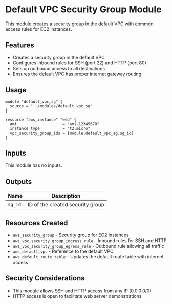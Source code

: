 # Default VPC Security Group Module

This module creates a security group in the default VPC with common access rules for EC2 instances.

## Features

- Creates a security group in the default VPC
- Configures inbound rules for SSH (port 22) and HTTP (port 80)
- Sets up outbound access to all destinations
- Ensures the default VPC has proper internet gateway routing

## Usage

```hcl
module "default_vpc_sg" {
  source = "../modules/default_vpc_sg"
}

resource "aws_instance" "web" {
  ami                    = "ami-12345678"
  instance_type          = "t2.micro"
  vpc_security_group_ids = [module.default_vpc_sg.sg_id]
}
```

## Inputs

This module has no inputs.

## Outputs

| Name    | Description                      |
|---------|----------------------------------|
| `sg_id` | ID of the created security group |

## Resources Created

- `aws_security_group` - Security group for EC2 instances
- `aws_vpc_security_group_ingress_rule` - Inbound rules for SSH and HTTP
- `aws_vpc_security_group_egress_rule` - Outbound rule allowing all traffic
- `aws_default_vpc` - Reference to the default VPC
- `aws_default_route_table` - Updates the default route table with internet access

## Security Considerations

- This module allows SSH and HTTP access from any IP (0.0.0.0/0)
- HTTP access is open to facilitate web server demonstrations